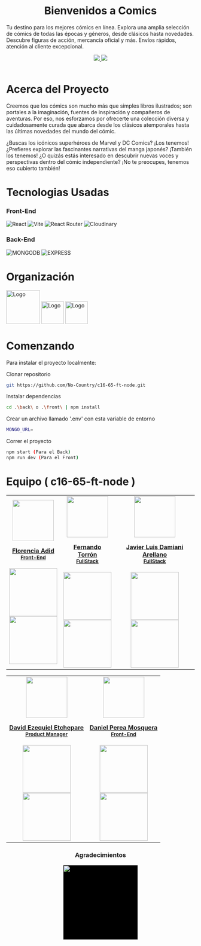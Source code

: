 <div>

<!-- PROJECT LOGO -->
<br />
  <div align='center'>
<h1>Bienvenidos a Comics</h1></div>
<div>
  <p>
    Tu destino para los mejores cómics en línea. Explora una amplia selección de cómics de todas las épocas y géneros, desde clásicos hasta novedades. Descubre figuras de acción, mercancía oficial y más. Envíos rápidos, atención al cliente excepcional.
  </p>
    <div align='center'>
    <a href="https://pagetwo.onrender.com/" target="_blank">
          <img  src="https://img.shields.io/badge/VER_DEMO-3378FF?style=for-the-badge&logo=vercel&logoColor=%23343B4E"/>
       </a>
   <a href="https://no-country-cwv9.onrender.com/apidocs/" target="_blank">
          <img  src="https://img.shields.io/badge/VER_API-3378FF?style=for-the-badge&logo=swagger&logoColor=%23343B4E"/>
      </a>
      </div>
</div>
<!-- ABOUT THE PROJECT -->
<br>
<h1> 
Acerca del Proyecto
</h1>

Creemos que los cómics son mucho más que simples libros ilustrados; son portales a la imaginación, fuentes de inspiración y compañeros de aventuras. Por eso, nos esforzamos por ofrecerte una colección diversa y cuidadosamente curada que abarca desde los clásicos atemporales hasta las últimas novedades del mundo del cómic.

¿Buscas los icónicos superhéroes de Marvel y DC Comics? ¡Los tenemos! ¿Prefieres explorar las fascinantes narrativas del manga japonés? ¡También los tenemos! ¿O quizás estás interesado en descubrir nuevas voces y perspectivas dentro del cómic independiente? ¡No te preocupes, tenemos eso cubierto también!

<h1> Tecnologias Usadas
</h1>
<h3>Front-End</h3>

![React](https://img.shields.io/static/v1?style=for-the-badge&message=React&color=222222&logo=React&logoColor=61DAFB&label=)
![Vite](https://img.shields.io/badge/vite-%23646CFF.svg?style=for-the-badge&logo=vite&logoColor=white)
![React Router](https://img.shields.io/badge/React_Router-CA4245?style=for-the-badge&logo=react-router&logoColor=white)
![Cloudinary](https://img.shields.io/badge/cloudinary-3448C5?style=for-the-badge)

<h3>Back-End</h3>

![MONGODB](https://img.shields.io/badge/MongoDB-4EA94B?style=for-the-badge&logo=mongodb&logoColor=white)
![EXPRESS](https://img.shields.io/badge/Express%20js-000000?style=for-the-badge&logo=express&logoColor=white)

<!-- Organización -->
<h1> Organización
</h1>
  <img src="https://cdn.jsdelivr.net/gh/devicons/devicon/icons/trello/trello-plain-wordmark.svg" alt="Logo" width="90" height="90">
  <img src="https://cdn.jsdelivr.net/gh/devicons/devicon/icons/slack/slack-original.svg" alt="Logo" width="60" height="60">
<img src="https://img.icons8.com/color/480/discord-new-logo.png" alt="Logo" width="60" height="60">

<!-- GETTING STARTED -->
<h1> Comenzando
</h1>

Para instalar el proyecto localmente:

Clonar repositorio

```sh
git https://github.com/No-Country/c16-65-ft-node.git
```

Instalar dependencias

```sh
cd .\back\ o .\front\ | npm install
```

Crear un archivo llamado '.env' con esta variable de entorno

```sh
MONGO_URL=
```

Correr el proyecto

```sh
npm start (Para el Back)
npm run dev (Para el Front)
```

<!-- TEAMS -->

<h1> Equipo ( c16-65-ft-node )
</h1>

<table align='center'>
  <tr>
    <td align='center'>
      <div >
        <a href="https://github.com/florenciaadid" target="_blank" rel="author">
          <img width="110" src="https://avatars.githubusercontent.com/u/64333590?v=4"/>
        </a>
        <a href="https://github.com/florenciaadid" target="_blank" rel="author">
          <h4 style="margin-top: 1rem;">Florencia Adid</br><small>Front-End</small></h4>
        </a>
        <div style='display: flex; flex-direction: column'>
        <a href="https://github.com/florenciaadid" target="_blank">
          <img style='width:8rem' src="https://img.shields.io/static/v1?style=for-the-badge&message=GitHub&color=172B4D&logo=GitHub&logoColor=FFFFFF&label="/>
        </a>
        <a href="https://www.linkedin.com/in/florenciaadid/" target="_blank">
          <img style='width:8rem' src="https://img.shields.io/badge/linkedin%20-%230077B5.svg?&style=for-the-badge&logo=linkedin&logoColor=white"/>
        </a>
        </div>
      </div>
    </td>
    <td align='center'>
      <div >
        <a href="https://github.com/FerTorron" target="_blank" rel="author">
          <img width="110" src="https://avatars.githubusercontent.com/u/100718699?v=4"/>
        </a>
        <a href="https://github.com/FerTorron" target="_blank" rel="author">
          <h4 style="margin-top: 1rem;">Fernando Torrón</br><small>FullStack</small></h4>
        </a>
        <div style='display: flex; flex-direction: column'>
        <a href="https://github.com/FerTorron" target="_blank">
          <img style='width:8rem' src="https://img.shields.io/static/v1?style=for-the-badge&message=GitHub&color=172B4D&logo=GitHub&logoColor=FFFFFF&label="/>
        </a>
        <a href="https://www.linkedin.com/in/fertorron/" target="_blank">
          <img style='width:8rem' src="https://img.shields.io/badge/linkedin%20-%230077B5.svg?&style=for-the-badge&logo=linkedin&logoColor=white"/>
        </a>
        </div>
      </div>
    </td>
    <td align='center'>
      <div >
        <a href="https://github.com/javierdamiani" target="_blank" rel="author">
          <img width="110" src="https://avatars.githubusercontent.com/u/116226692?v=4"/>
        </a>
        <a href="https://github.com/javierdamiani" target="_blank" rel="author">
          <h4 style="margin-top: 1rem;">Javier Luis Damiani Arellano</br><small>FullStack</small></h4>
        </a>
        <div style='display: flex; flex-direction: column'>
        <a href="https://github.com/javierdamiani" target="_blank">
          <img style='width:8rem' src="https://img.shields.io/static/v1?style=for-the-badge&message=GitHub&color=172B4D&logo=GitHub&logoColor=FFFFFF&label="/>
        </a>
        <a href="https://www.linkedin.com/in/javierluisdamianiarellano/" target="_blank">
          <img style='width:8rem' src="https://img.shields.io/badge/linkedin%20-%230077B5.svg?&style=for-the-badge&logo=linkedin&logoColor=white"/>
        </a>
        </div>
      </div>
    </td>
  </tr>
  </table>
  <table align='center'>
<tr>
<td align='center'>
      <div >
        <a href="https://github.com/etchepared" target="_blank" rel="author">
          <img width="110" src="https://avatars.githubusercontent.com/u/88214684?v=4"/>
        </a>
        <a href="https://github.com/etchepared" target="_blank" rel="author">
          <h4 style="margin-top: 1rem;">David Ezequiel Etchepare</br><small>Product Manager</small></h4>
        </a>
        <div style='display: flex; flex-direction: column'>
        <a href="https://github.com/etchepared" target="_blank">
          <img style='width:8rem' src="https://img.shields.io/static/v1?style=for-the-badge&message=GitHub&color=172B4D&logo=GitHub&logoColor=FFFFFF&label="/>
        </a>
        <a href="https://www.linkedin.com/in/etcheparede/" target="_blank">
          <img style='width:8rem' src="https://img.shields.io/badge/linkedin%20-%230077B5.svg?&style=for-the-badge&logo=linkedin&logoColor=white"/>
        </a>
        </div>
      </div>
    </td>
<td align='center'>
      <div >
        <a href="https://github.com/ygdani89" target="_blank" rel="author">
          <img width="110" src="https://avatars.githubusercontent.com/u/124802049?v=4"/>
        </a>
        <a href="https://github.com/ygdani89" target="_blank" rel="author">
          <h4 style="margin-top: 1rem;">Daniel Perea Mosquera</br><small>Front-End</small></h4>
        </a>
        <div style='display: flex; flex-direction: column'>
        <a href="https://github.com/ygdani89" target="_blank">
          <img style='width:8rem' src="https://img.shields.io/static/v1?style=for-the-badge&message=GitHub&color=172B4D&logo=GitHub&logoColor=FFFFFF&label="/>
        </a>
        <a href="https://www.linkedin.com/in/daniel-perea-mosquera-3b3017127/" target="_blank">
          <img style='width:8rem' src="https://img.shields.io/badge/linkedin%20-%230077B5.svg?&style=for-the-badge&logo=linkedin&logoColor=white"/>
        </a>
        </div>
      </div>
    </td>
    </tr>
</table>

<div align='center'>
<h3>Agradecimientos</h3>
  <a href="https://www.nocountry.tech/" target="_blank">
    <img style='background-color:black;' src="https://encrypted-tbn0.gstatic.com/images?q=tbn:ANd9GcQsukYB3HL90LSwYv_RIR2O2OlCV8Sbkx2eNHv8nRvOu8L16FxLQ0nPzY02wQ_BJOfQZw&usqp=CAU" width="200">
  </a>
</div>
